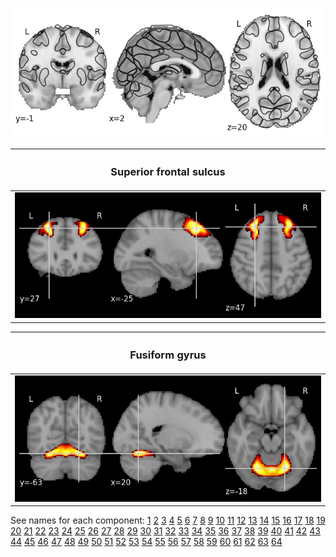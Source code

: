 ![64 components](imgs/display_maps/64.jpg "64 components")

| <h3> Superior frontal sulcus |
|:---:|
| ![Component 1: Superior frontal sulcus](64/final/0.jpg)|
  
| <h3> Fusiform gyrus |
|:---:|
| ![Component 2: Fusiform gyrus](64/final/1.jpg)|

See names for each component: [1](https://parietal-inria.github.io/MODL_atlas/64/1 "Component 1")
[2](https://parietal-inria.github.io/MODL_atlas/64/2 "Component 2")
[3](https://parietal-inria.github.io/MODL_atlas/64/3 "Component 3")
[4](https://parietal-inria.github.io/MODL_atlas/64/4 "Component 4")
[5](https://parietal-inria.github.io/MODL_atlas/64/5 "Component 5")
[6](https://parietal-inria.github.io/MODL_atlas/64/6 "Component 6")
[7](https://parietal-inria.github.io/MODL_atlas/64/7 "Component 7")
[8](https://parietal-inria.github.io/MODL_atlas/64/8 "Component 8")
[9](https://parietal-inria.github.io/MODL_atlas/64/9 "Component 9")
[10](https://parietal-inria.github.io/MODL_atlas/64/10 "Component 10")
[11](https://parietal-inria.github.io/MODL_atlas/64/11 "Component 11")
[12](https://parietal-inria.github.io/MODL_atlas/64/12 "Component 12")
[13](https://parietal-inria.github.io/MODL_atlas/64/13 "Component 13")
[14](https://parietal-inria.github.io/MODL_atlas/64/14 "Component 14")
[15](https://parietal-inria.github.io/MODL_atlas/64/15 "Component 15")
[16](https://parietal-inria.github.io/MODL_atlas/64/16 "Component 16")
[17](https://parietal-inria.github.io/MODL_atlas/64/17 "Component 17")
[18](https://parietal-inria.github.io/MODL_atlas/64/18 "Component 18")
[19](https://parietal-inria.github.io/MODL_atlas/64/19 "Component 19")
[20](https://parietal-inria.github.io/MODL_atlas/64/20 "Component 20")
[21](https://parietal-inria.github.io/MODL_atlas/64/21 "Component 21")
[22](https://parietal-inria.github.io/MODL_atlas/64/22 "Component 22")
[23](https://parietal-inria.github.io/MODL_atlas/64/23 "Component 23")
[24](https://parietal-inria.github.io/MODL_atlas/64/24 "Component 24")
[25](https://parietal-inria.github.io/MODL_atlas/64/25 "Component 25")
[26](https://parietal-inria.github.io/MODL_atlas/64/26 "Component 26")
[27](https://parietal-inria.github.io/MODL_atlas/64/27 "Component 27")
[28](https://parietal-inria.github.io/MODL_atlas/64/28 "Component 28")
[29](https://parietal-inria.github.io/MODL_atlas/64/29 "Component 29")
[30](https://parietal-inria.github.io/MODL_atlas/64/30 "Component 30")
[31](https://parietal-inria.github.io/MODL_atlas/64/31 "Component 31")
[32](https://parietal-inria.github.io/MODL_atlas/64/32 "Component 32")
[33](https://parietal-inria.github.io/MODL_atlas/64/33 "Component 33")
[34](https://parietal-inria.github.io/MODL_atlas/64/34 "Component 34")
[35](https://parietal-inria.github.io/MODL_atlas/64/35 "Component 35")
[36](https://parietal-inria.github.io/MODL_atlas/64/36 "Component 36")
[37](https://parietal-inria.github.io/MODL_atlas/64/37 "Component 37")
[38](https://parietal-inria.github.io/MODL_atlas/64/38 "Component 38")
[39](https://parietal-inria.github.io/MODL_atlas/64/39 "Component 39")
[40](https://parietal-inria.github.io/MODL_atlas/64/40 "Component 40")
[41](https://parietal-inria.github.io/MODL_atlas/64/41 "Component 41")
[42](https://parietal-inria.github.io/MODL_atlas/64/42 "Component 42")
[43](https://parietal-inria.github.io/MODL_atlas/64/43 "Component 43")
[44](https://parietal-inria.github.io/MODL_atlas/64/44 "Component 44")
[45](https://parietal-inria.github.io/MODL_atlas/64/45 "Component 45")
[46](https://parietal-inria.github.io/MODL_atlas/64/46 "Component 46")
[47](https://parietal-inria.github.io/MODL_atlas/64/47 "Component 47")
[48](https://parietal-inria.github.io/MODL_atlas/64/48 "Component 48")
[49](https://parietal-inria.github.io/MODL_atlas/64/49 "Component 49")
[50](https://parietal-inria.github.io/MODL_atlas/64/50 "Component 50")
[51](https://parietal-inria.github.io/MODL_atlas/64/51 "Component 51")
[52](https://parietal-inria.github.io/MODL_atlas/64/52 "Component 52")
[53](https://parietal-inria.github.io/MODL_atlas/64/53 "Component 53")
[54](https://parietal-inria.github.io/MODL_atlas/64/54 "Component 54")
[55](https://parietal-inria.github.io/MODL_atlas/64/55 "Component 55")
[56](https://parietal-inria.github.io/MODL_atlas/64/56 "Component 56")
[57](https://parietal-inria.github.io/MODL_atlas/64/57 "Component 57")
[58](https://parietal-inria.github.io/MODL_atlas/64/58 "Component 58")
[59](https://parietal-inria.github.io/MODL_atlas/64/59 "Component 59")
[60](https://parietal-inria.github.io/MODL_atlas/64/60 "Component 60")
[61](https://parietal-inria.github.io/MODL_atlas/64/61 "Component 61")
[62](https://parietal-inria.github.io/MODL_atlas/64/62 "Component 62")
[63](https://parietal-inria.github.io/MODL_atlas/64/63 "Component 63")
[64](https://parietal-inria.github.io/MODL_atlas/64/64 "Component 64")

